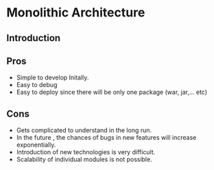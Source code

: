 # Monolithic Architecture

## Introduction

## Pros

* Simple to develop Initally.
* Easy to debug 
* Easy to deploy since  there will be only one package (war, jar,... etc)

## Cons

* Gets complicated to understand in the long run.
* In the future , the chances of bugs in new features will increase exponentially.
* Introduction of new technologies is very difficult. 
* Scalability of individual modules is not possible.